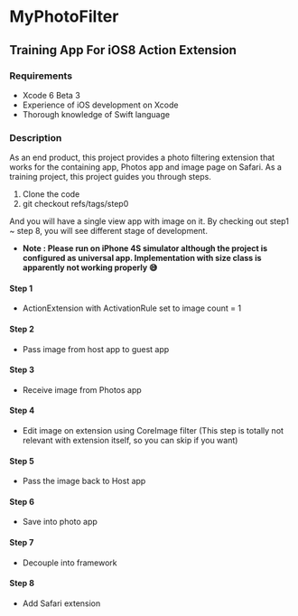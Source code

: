 MyPhotoFilter
=============

## Training App For iOS8 Action Extension

### Requirements
* Xcode 6 Beta 3
* Experience of iOS development on Xcode
* Thorough knowledge of Swift language

### Description
As an end product, this project provides a photo filtering extension that works for the containing app, Photos app and image page on Safari. 
As a training project, this project guides you through steps. 

1. Clone the code 
2. git checkout refs/tags/step0

And you will have a single view app with image on it. By checking out step1 ~ step 8, you will see different stage of development.

- **Note : Please run on iPhone 4S simulator although the project is configured as universal app. Implementation with  size class is apparently not working properly 😅**

#### Step 1
* ActionExtension with ActivationRule set to image count = 1

#### Step 2
* Pass image from host app to guest app

#### Step 3
* Receive image from Photos app

#### Step 4
* Edit image on extension using CoreImage filter (This step is totally not relevant with extension itself, so you can skip if you want)

#### Step 5
* Pass the image back to Host app

#### Step 6
* Save into photo app

#### Step 7
* Decouple into framework

#### Step 8
* Add Safari extension




